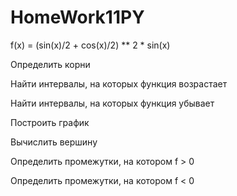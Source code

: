 # HomeWork11PY


f(x) = (sin(x)/2 + cos(x)/2) ** 2 * sin(x)


Определить корни


Найти интервалы, на которых функция возрастает


Найти интервалы, на которых функция убывает


Построить график 


Вычислить вершину


Определить промежутки, на котором f > 0


Определить промежутки, на котором f < 0

